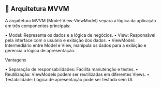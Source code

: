 ## 📌 Arquitetura MVVM

A arquitetura MVVM (Model-View-ViewModel) separa a lógica da aplicação em três componentes principais:

 • Model: Representa os dados e a lógica de negócios.
	•	View: Responsável pela interface com o usuário e exibição dos dados.
	•	ViewModel: Intermediário entre Model e View, manipula os dados para a exibição e gerencia a lógica de apresentação.

Vantagens

 • Separação de responsabilidades: Facilita manutenção e testes.
	•	Reutilização: ViewModels podem ser reutilizadas em diferentes Views.
	•	Testabilidade: Lógica de apresentação pode ser testada sem UI.

<img src="">